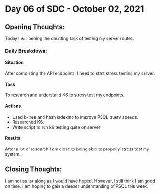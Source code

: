 # Day 06 of SDC - October 02, 2021

## Opening Thoughts:

Today I will behing the daunting task of testing my server routes.

### Daily Breakdown:

#### Situation

After completing the API endpoints, I need to start stress testing my server.

#### Task

To research and understand K6 to stress test my endpoints.

#### Actions

- Used b-tree and hash indexing to improve PSQL query speeds.
- Researched K6.
- Write script to run k6 testing quite on server

#### Results

After a lot of research I am close to being able to properly stress test my system.

## Closing Thoughts:

I am not as far along as I would have hoped. However, I still think I am good on time. I am hoping to gain a deeper understanding of PSQL this week.